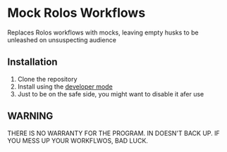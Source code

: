 # Mock Rolos Workflows
Replaces Rolos workflows with mocks, leaving empty husks to be unleashed on unsuspecting audience
## Installation
1. Clone the repository
2. Install using the [developer mode](https://developer.chrome.com/docs/extensions/mv3/getstarted/development-basics/#load-unpacked)
3. Just to be on the safe side, you might want to disable it afer use
## WARNING
THERE IS NO WARRANTY FOR THE PROGRAM. IN DOESN'T BACK UP. IF YOU MESS UP YOUR WORKFLWOS, BAD LUCK.